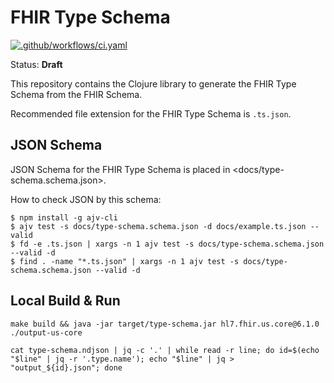 # FHIR Type Schema

[![.github/workflows/ci.yaml](https://github.com/fhir-clj/type-schema/actions/workflows/ci.yaml/badge.svg)](https://github.com/fhir-clj/type-schema/actions/workflows/ci.yaml)

Status: **Draft**

This repository contains the Clojure library to generate the FHIR Type Schema from the FHIR Schema.

Recommended file extension for the FHIR Type Schema is `.ts.json`.

## JSON Schema

JSON Schema for the FHIR Type Schema is placed in <docs/type-schema.schema.json>.

How to check JSON by this schema:

```shell
$ npm install -g ajv-cli
$ ajv test -s docs/type-schema.schema.json -d docs/example.ts.json --valid
$ fd -e .ts.json | xargs -n 1 ajv test -s docs/type-schema.schema.json --valid -d
$ find . -name "*.ts.json" | xargs -n 1 ajv test -s docs/type-schema.schema.json --valid -d
```

## Local Build & Run

```shell
make build && java -jar target/type-schema.jar hl7.fhir.us.core@6.1.0 ./output-us-core

cat type-schema.ndjson | jq -c '.' | while read -r line; do id=$(echo "$line" | jq -r '.type.name'); echo "$line" | jq > "output_${id}.json"; done
```
